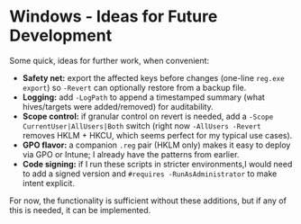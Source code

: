 
# Windows - Ideas for Future Development

Some quick, ideas for further work, when convenient:

* **Safety net:** export the affected keys before changes (one-line `reg.exe export`) so `-Revert` can optionally restore from a backup file.
* **Logging:** add `-LogPath` to append a timestamped summary (what hives/targets were added/removed) for auditability.
* **Scope control:** if granular control on revert is needed, add a `-Scope CurrentUser|AllUsers|Both` switch (right now `-AllUsers -Revert` removes HKLM + HKCU, which seems perfect for my typical use cases).
* **GPO flavor:** a companion `.reg` pair (HKLM only) makes it easy to deploy via GPO or Intune; I already have the patterns from earlier.
* **Code signing:** if I run these scripts in stricter environments,I would need to add a signed version and `#requires -RunAsAdministrator` to make intent explicit.

For now, the functionality is sufficient without these additions, but if any of this is needed, it can be implemented.
